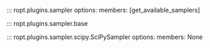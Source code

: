 ::: ropt.plugins.sampler
    options:
        members: [get_available_samplers]

::: ropt.plugins.sampler.base

::: ropt.plugins.sampler.scipy.SciPySampler
    options:
        members: None
